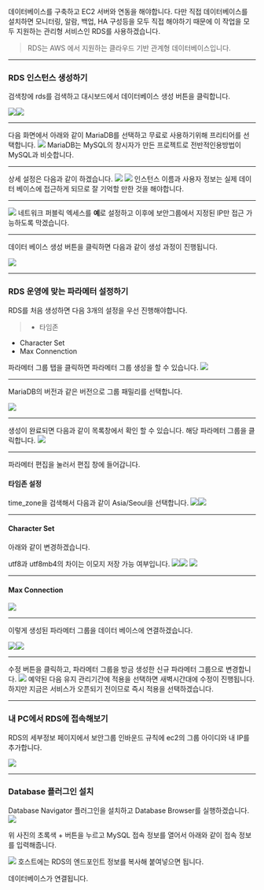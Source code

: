 데이터베이스를 구축하고 EC2 서버와 연동을 해야합니다. 
다만 직접 데이터베이스를 설치하면 모니터링, 알람, 백업, HA 구성등을 모두 직접 해야하기 때문에 이 작업을 모두 지원하는 관리형 서비스인 RDS를 사용하겠습니다. 

> RDS는 AWS 에서 지원하는 클라우드 기반 관계형 데이터베이스입니다. 

____
 ### RDS 인스턴스 생성하기
 
 검색창에 rds를 검색하고 대시보드에서 데이터베이스 생성 버튼을 클릭합니다. 
 
 ![](https://images.velog.io/images/nnoshel/post/7c55e422-916e-4311-848a-371f3999dc42/%EC%8A%A4%ED%81%AC%EB%A6%B0%EC%83%B7%202022-02-07%20%EC%98%A4%ED%9B%84%208.53.10.png)![](https://images.velog.io/images/nnoshel/post/d7eec87c-072f-4641-bff0-48e8bde713d0/%EC%8A%A4%ED%81%AC%EB%A6%B0%EC%83%B7%202022-02-07%20%EC%98%A4%ED%9B%84%208.53.26.png)
 ____
 다음 화면에서 아래와 같이 MariaDB를 선택하고 무료로 사용하기위해 프리티어를 선택합니다.
 ![](https://images.velog.io/images/nnoshel/post/95973bf9-5f3c-4d13-bbb6-cdafcc0b222d/%EC%8A%A4%ED%81%AC%EB%A6%B0%EC%83%B7%202022-02-07%20%EC%98%A4%ED%9B%84%209.01.54.png)
 MariaDB는 MySQL의 창시자가 만든 프로젝트로 전반적인용방법이 MySQL과 비슷합니다. 
 ________
 상세 설정은 다음과 같이 하겠습니다. ![](https://images.velog.io/images/nnoshel/post/f15181ce-13f4-4663-b8e6-877f3b57c808/%EC%8A%A4%ED%81%AC%EB%A6%B0%EC%83%B7%202022-02-07%20%EC%98%A4%ED%9B%84%209.02.35.png)
 ![](https://images.velog.io/images/nnoshel/post/1eaf73c6-1d8c-4aa8-9760-6ce5bc51e2e8/%EC%8A%A4%ED%81%AC%EB%A6%B0%EC%83%B7%202022-02-07%20%EC%98%A4%ED%9B%84%209.04.20.png)
 인스턴스 이름과 사용자 정보는 실제 데이터 베이스에 접근하게 되므로 잘 기억할 만한 것을 해야합니다. 
 _______
 ![](https://images.velog.io/images/nnoshel/post/acfeb6d2-68d0-48bd-96ae-24f321e52ee0/%EC%8A%A4%ED%81%AC%EB%A6%B0%EC%83%B7%202022-02-07%20%EC%98%A4%ED%9B%84%209.04.46.png)
 네트워크 퍼블릭 엑세스를 **예**로 설정하고 이후에 보안그룹에서 지정된 IP만 접근 가능하도록 막겠습니다. 
 ____
 데이터 베이스 생성 버튼을 클릭하면 다음과 같이 생성 과정이 진행됩니다. 

 ![](https://images.velog.io/images/nnoshel/post/4f15ab52-4c14-4694-afe5-40ed4acf2e9e/%EC%8A%A4%ED%81%AC%EB%A6%B0%EC%83%B7%202022-02-07%20%EC%98%A4%ED%9B%84%209.12.26.png)
 
 ______
 ### RDS 운영에 맞는 파라메터 설정하기
 
 RDS를 처음 생성하면 다음 3개의 설정을 우선 진행해야합니다. 
 > - 타임존
 - Character Set
 - Max Connenction
 
 파라메터 그룹 탭을 클릭하면 파라메터 그룹 생성을 할 수 있습니다. 
 ![](https://images.velog.io/images/nnoshel/post/ebb8e5ec-120d-44d3-9329-c6ea072ad814/%EC%8A%A4%ED%81%AC%EB%A6%B0%EC%83%B7%202022-02-07%20%EC%98%A4%ED%9B%84%209.51.47.png)
 _____
 MariaDB의 버전과 같은 버전으로 그룹 패밀리를 선택합니다. 
 
 ![](https://images.velog.io/images/nnoshel/post/d82c88ae-773f-4a16-9752-f57d8be1f99f/%EC%8A%A4%ED%81%AC%EB%A6%B0%EC%83%B7%202022-02-07%20%EC%98%A4%ED%9B%84%209.53.25.png)
 
 ___
 생성이 완료되면 다음과 같이 목록창에서 확인 할 수 있습니다. 
 해당 파라메터 그룹을 클릭합니다. 
 ![](https://images.velog.io/images/nnoshel/post/7a722188-25e3-4ca5-84fd-5872f097944d/%EC%8A%A4%ED%81%AC%EB%A6%B0%EC%83%B7%202022-02-07%20%EC%98%A4%ED%9B%84%209.53.47.png)
 ____
 파라메터 편집을 눌러서 편집 창에 들어갑니다. 
 
 #### 타임존 설정 
 time_zone을 검색해서 다음과 같이 Asia/Seoul을 선택합니다. 
 ![](https://images.velog.io/images/nnoshel/post/6bc59825-c7f6-45d2-abed-baf0e61c2ce2/%EC%8A%A4%ED%81%AC%EB%A6%B0%EC%83%B7%202022-02-07%20%EC%98%A4%ED%9B%84%209.54.25.png)![](https://images.velog.io/images/nnoshel/post/f89a2c38-8f84-410d-b040-d475b6191548/%EC%8A%A4%ED%81%AC%EB%A6%B0%EC%83%B7%202022-02-07%20%EC%98%A4%ED%9B%84%209.55.37.png)
____ 
 #### Character Set
 
 아래와 같이 변경하겠습니다. 
 
 utf8과 utf8mb4의 차이는 이모지 저장 가능 여부입니다. ![](https://images.velog.io/images/nnoshel/post/faa95ac0-f927-4f5a-af2c-2c7a0519729e/%EC%8A%A4%ED%81%AC%EB%A6%B0%EC%83%B7%202022-02-07%20%EC%98%A4%ED%9B%84%2010.02.16.png)![](https://images.velog.io/images/nnoshel/post/b2074c1c-62f8-478c-a596-7f1278a27e16/%EC%8A%A4%ED%81%AC%EB%A6%B0%EC%83%B7%202022-02-07%20%EC%98%A4%ED%9B%84%2010.03.23.png)
 ![](https://images.velog.io/images/nnoshel/post/cde980e1-702f-4df1-8ead-825f38c16ee0/%EC%8A%A4%ED%81%AC%EB%A6%B0%EC%83%B7%202022-02-07%20%EC%98%A4%ED%9B%84%2010.03.17.png)
 ______
 #### Max Connection 

 ![](https://images.velog.io/images/nnoshel/post/e0b2f0b5-d4f6-4ffb-8613-4a6c42aed212/%EC%8A%A4%ED%81%AC%EB%A6%B0%EC%83%B7%202022-02-07%20%EC%98%A4%ED%9B%84%2010.07.40.png)
 ____
 
이렇게 생성된 파라메터 그룹을 데이터 베이스에 연결하겠습니다. 

![](https://images.velog.io/images/nnoshel/post/e41125ea-56e6-4c68-9840-387b5d054188/%EC%8A%A4%ED%81%AC%EB%A6%B0%EC%83%B7%202022-02-07%20%EC%98%A4%ED%9B%84%2010.10.28.png)![](https://images.velog.io/images/nnoshel/post/de9af8a9-86cc-4498-b331-995c92c66386/%EC%8A%A4%ED%81%AC%EB%A6%B0%EC%83%B7%202022-02-07%20%EC%98%A4%ED%9B%84%2010.11.58.png)
_____
수정 버튼을 클릭하고, 파라메터 그룹을 방금 생성한 신규 파라메터 그룹으로 변경합니다. 
![](https://images.velog.io/images/nnoshel/post/2ce00a0c-0b1c-452e-b874-401bff50eb85/%EC%8A%A4%ED%81%AC%EB%A6%B0%EC%83%B7%202022-02-07%20%EC%98%A4%ED%9B%84%2010.13.29.png)
예약된 다음 유지 관리기간에 적용을 선택하면 새벽시간대에 수정이 진행됩니다. 
하지만 지금은 서비스가 오픈되기 전이므로 즉시 적용을 선택하겠습니다. 
____

### 내 PC에서 RDS에 접속해보기

RDS의 세부정보 페이지에서 보안그룹 인바운드 규칙에 ec2의 그룹 아이디와 내 IP를 추가합니다. 

![](https://images.velog.io/images/nnoshel/post/7349d34d-b11b-4338-b73e-4d46c0f323e0/%EC%8A%A4%ED%81%AC%EB%A6%B0%EC%83%B7%202022-02-08%20%EC%98%A4%ED%9B%84%206.21.02.png)
____

### Database 플러그인 설치


Database Navigator 플러그인을 설치하고 Database Browser를 실행하겠습니다. 
![](https://images.velog.io/images/nnoshel/post/086d46d2-9fef-49ae-a0a3-138971a0ecd4/%EC%8A%A4%ED%81%AC%EB%A6%B0%EC%83%B7%202022-02-08%20%EC%98%A4%ED%9B%84%206.14.47.png)

위 사진의 초록색 \+ 버튼을 누르고 MySQL 접속 정보를 열어서 아래와 같이 접속 정보를 입력해줍니다. 

![](https://images.velog.io/images/nnoshel/post/fc91f847-915f-4dd8-85d7-4bf0f8112e36/%EC%8A%A4%ED%81%AC%EB%A6%B0%EC%83%B7%202022-02-08%20%EC%98%A4%ED%9B%84%206.17.24.png)
호스트에는 RDS의 엔드포인트 정보를 복사해 붙여넣으면 됩니다. 

데이터베이스가 연결됩니다. 
